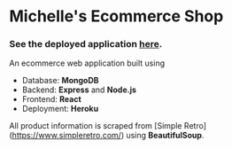 # Michelle's Ecommerce Shop

### See the deployed application [here](https://mchen0504-ecommerce.herokuapp.com/).

An ecommerce web application built using

- Database: **MongoDB**
- Backend: **Express** and **Node.js**
- Frontend: **React**
- Deployment: **Heroku**

All product information is scraped from [Simple Retro] (https://www.simpleretro.com/) using **BeautifulSoup**.
